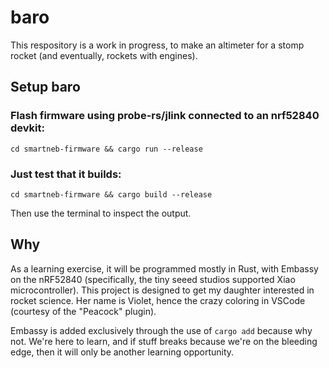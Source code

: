 # baro

This respository is a work in progress, to make an altimeter for a stomp rocket (and eventually, rockets with engines).

## Setup baro
### Flash firmware using probe-rs/jlink connected to an nrf52840 devkit:
`cd smartneb-firmware && cargo run --release`

### Just test that it builds:
`cd smartneb-firmware && cargo build --release`

Then use the terminal to inspect the output. 

## Why
As a learning exercise, it will be programmed mostly in Rust, with Embassy on the nRF52840 (specifically, the tiny seeed studios supported Xiao microcontroller). This project is designed to get my daughter interested in rocket science. Her name is Violet, hence the crazy coloring in VSCode (courtesy of the "Peacock" plugin).

Embassy is added exclusively through the use of `cargo add` because why not. We're here to learn, and if stuff breaks because we're on the bleeding edge, then it will only be another learning opportunity.